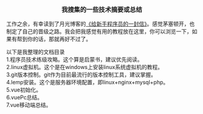<h3 align="center">我搜集的一些技术摘要或总结</h3>
<p>工作之余，有幸读到了月光博客的<a href="http://www.williamlong.info/archives/2700.html">《给新手程序员的一封信》</a>。感觉茅塞顿开，也制定了自己的晋级之路。我会把我感觉有用的教程放在这里，你可以浏览一下，如果有帮到你的话，那就再好不过了。</p>
以下是我整理的文档目录<br>
1.程序员技术练级攻略。这个算是启蒙书，建议优先阅读。<br>
2.linux虚拟机。这个是在windows上安装linux系统虚拟机的教程。<br>
3.git版本控制。git作为目前最流行的版本控制工具，建议掌握。<br>
4.lemp安装。这个是服务器环境配置，即linux+nginx+mysql+php。<br>
5.vue初始化。<br>
6.vuePc总结。<br>
7.vue移动端总结。<br>
